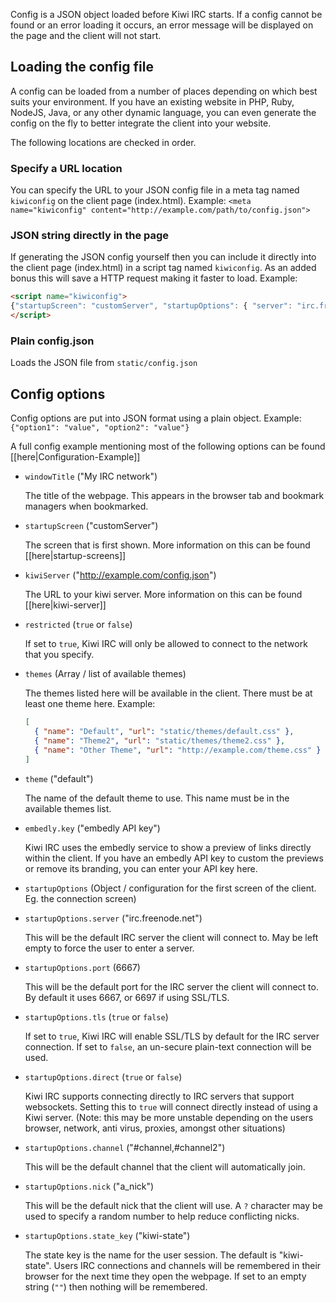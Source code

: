 Config is a JSON object loaded before Kiwi IRC starts. If a config cannot be found or an error loading it occurs, an error message will be displayed on the page and the client will not start.

## Loading the config file

A config can be loaded from a number of places depending on which best suits your environment. If you have an existing website in PHP, Ruby, NodeJS, Java, or any other dynamic language, you can even generate the config on the fly to better integrate the client into your website.

The following locations are checked in order.

### Specify a URL location
You can specify the URL to your JSON config file in a meta tag named `kiwiconfig` on the client page (index.html). Example: `<meta name="kiwiconfig" content="http://example.com/path/to/config.json">`

### JSON string directly in the page
If generating the JSON config yourself then you can include it directly into the client page (index.html) in a script tag named `kiwiconfig`. As an added bonus this will save a HTTP request making it faster to load.
Example:
~~~html
<script name="kiwiconfig">
{"startupScreen": "customServer", "startupOptions": { "server": "irc.freenode.net", "port": 6697, "tls": true, "direct": false, "nick": "" }}
</script>
~~~

### Plain config.json
Loads the JSON file from `static/config.json`


## Config options

Config options are put into JSON format using a plain object. Example: `{"option1": "value", "option2": "value"}`

A full config example mentioning most of the following options can be found [[here|Configuration-Example]]

* `windowTitle` ("My IRC network")

  The title of the webpage. This appears in the browser tab and bookmark managers when bookmarked.

* `startupScreen` ("customServer")

  The screen that is first shown. More information on this can be found [[here|startup-screens]]

* `kiwiServer` ("http://example.com/config.json")

  The URL to your kiwi server. More information on this can be found [[here|kiwi-server]]

* `restricted` (`true` or `false`)

  If set to `true`, Kiwi IRC will only be allowed to connect to the network that you specify.

* `themes` (Array / list of available themes)

  The themes listed here will be available in the client. There must be at least one theme here. Example:
  ~~~json
  [
    { "name": "Default", "url": "static/themes/default.css" },
    { "name": "Theme2", "url": "static/themes/theme2.css" },
    { "name": "Other Theme", "url": "http://example.com/theme.css" }
  ]
  ~~~

* `theme` ("default")

  The name of the default theme to use. This name must be in the available themes list.

* `embedly.key` ("embedly API key")

  Kiwi IRC uses the embedly service to show a preview of links directly within the client. If you have an embedly API key to custom the previews or remove its branding, you can enter your API key here.

* `startupOptions` (Object / configuration for the first screen of the client. Eg. the connection screen)

* `startupOptions.server` ("irc.freenode.net")

  This will be the default IRC server the client will connect to. May be left empty to force the user to enter a server.

* `startupOptions.port` (6667)

  This will be the default port for the IRC server the client will connect to. By default it uses 6667, or 6697 if using SSL/TLS.


* `startupOptions.tls` (`true` or `false`)

  If set to `true`, Kiwi IRC will enable SSL/TLS by default for the IRC server connection. If set to `false`, an un-secure plain-text connection will be used.


* `startupOptions.direct` (`true` or `false`)

  Kiwi IRC supports connecting directly to IRC servers that support websockets. Setting this to `true` will connect directly instead of using a Kiwi server. (Note: this may be more unstable depending on the users browser, network, anti virus, proxies, amongst other situations)


* `startupOptions.channel` ("#channel,#channel2")

  This will be the default channel that the client will automatically join.


* `startupOptions.nick` ("a_nick")

  This will be the default nick that the client will use. A `?` character may be used to specify a random number to help reduce conflicting nicks.


* `startupOptions.state_key` ("kiwi-state")

  The state key is the name for the user session. The default is "kiwi-state". Users IRC connections and channels will be remembered in their browser for the next time they open the webpage. If set to an empty string (`""`) then nothing will be remembered.